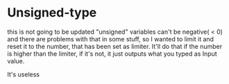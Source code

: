 # Unsigned-type

this is not going to be updated
"unsigned" variables can't be negative( < 0)
and there are problems with that in some stuff,
so I wanted to limit it and reset it to the number,
that has been set as limiter.
It'll do that if the number is higher than the limiter,
if it's not, it just outputs what you typed as Input value.


It's useless
